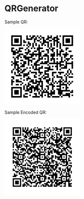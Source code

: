 # QRGenerator

Sample QR:

![Alt text](/src/test/resources/GeneratedQrCodes/qrImage.png?raw=true "Optional Title")

Sample Encoded QR:

![Alt text](/src/test/resources/GeneratedQrCodes/qrImageEncoded.png?raw=true "Optional Title")
